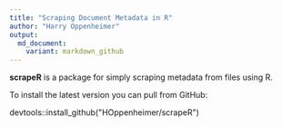 ```yaml
---
title: "Scraping Document Metadata in R"
author: "Harry Oppenheimer"
output:
  md_document:
    variant: markdown_github
---
```


**scrapeR** is a package for simply scraping metadata from files using R.

To install the latest version you can pull from GitHub:

devtools::install_github("HOppenheimer/scrapeR")
